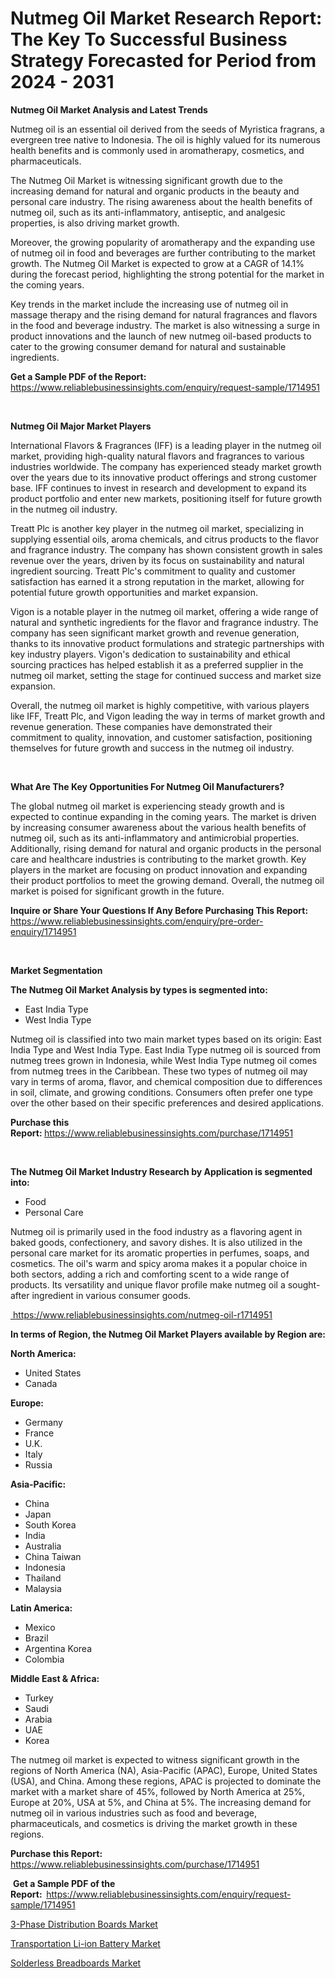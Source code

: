 <p><h1>Nutmeg Oil Market Research Report: The Key To Successful Business Strategy Forecasted for Period from 2024 - 2031</h1></p><p><strong>Nutmeg Oil Market Analysis and Latest Trends</strong></p>
<p><p>Nutmeg oil is an essential oil derived from the seeds of Myristica fragrans, a evergreen tree native to Indonesia. The oil is highly valued for its numerous health benefits and is commonly used in aromatherapy, cosmetics, and pharmaceuticals.</p><p>The Nutmeg Oil Market is witnessing significant growth due to the increasing demand for natural and organic products in the beauty and personal care industry. The rising awareness about the health benefits of nutmeg oil, such as its anti-inflammatory, antiseptic, and analgesic properties, is also driving market growth.</p><p>Moreover, the growing popularity of aromatherapy and the expanding use of nutmeg oil in food and beverages are further contributing to the market growth. The Nutmeg Oil Market is expected to grow at a CAGR of 14.1% during the forecast period, highlighting the strong potential for the market in the coming years.</p><p>Key trends in the market include the increasing use of nutmeg oil in massage therapy and the rising demand for natural fragrances and flavors in the food and beverage industry. The market is also witnessing a surge in product innovations and the launch of new nutmeg oil-based products to cater to the growing consumer demand for natural and sustainable ingredients.</p></p>
<p><strong>Get a Sample PDF of the Report:&nbsp;</strong> <a href="https://www.reliablebusinessinsights.com/enquiry/request-sample/1714951">https://www.reliablebusinessinsights.com/enquiry/request-sample/1714951</a></p>
<p>&nbsp;</p>
<p><strong>Nutmeg Oil Major Market Players</strong></p>
<p><p>International Flavors & Fragrances (IFF) is a leading player in the nutmeg oil market, providing high-quality natural flavors and fragrances to various industries worldwide. The company has experienced steady market growth over the years due to its innovative product offerings and strong customer base. IFF continues to invest in research and development to expand its product portfolio and enter new markets, positioning itself for future growth in the nutmeg oil industry.</p><p>Treatt Plc is another key player in the nutmeg oil market, specializing in supplying essential oils, aroma chemicals, and citrus products to the flavor and fragrance industry. The company has shown consistent growth in sales revenue over the years, driven by its focus on sustainability and natural ingredient sourcing. Treatt Plc's commitment to quality and customer satisfaction has earned it a strong reputation in the market, allowing for potential future growth opportunities and market expansion.</p><p>Vigon is a notable player in the nutmeg oil market, offering a wide range of natural and synthetic ingredients for the flavor and fragrance industry. The company has seen significant market growth and revenue generation, thanks to its innovative product formulations and strategic partnerships with key industry players. Vigon's dedication to sustainability and ethical sourcing practices has helped establish it as a preferred supplier in the nutmeg oil market, setting the stage for continued success and market size expansion.</p><p>Overall, the nutmeg oil market is highly competitive, with various players like IFF, Treatt Plc, and Vigon leading the way in terms of market growth and revenue generation. These companies have demonstrated their commitment to quality, innovation, and customer satisfaction, positioning themselves for future growth and success in the nutmeg oil industry.</p></p>
<p>&nbsp;</p>
<p><strong>What Are The Key Opportunities For Nutmeg Oil Manufacturers?</strong></p>
<p><p>The global nutmeg oil market is experiencing steady growth and is expected to continue expanding in the coming years. The market is driven by increasing consumer awareness about the various health benefits of nutmeg oil, such as its anti-inflammatory and antimicrobial properties. Additionally, rising demand for natural and organic products in the personal care and healthcare industries is contributing to the market growth. Key players in the market are focusing on product innovation and expanding their product portfolios to meet the growing demand. Overall, the nutmeg oil market is poised for significant growth in the future.</p></p>
<p><strong>Inquire or Share Your Questions If Any Before Purchasing This Report:</strong> <a href="https://www.reliablebusinessinsights.com/enquiry/pre-order-enquiry/1714951">https://www.reliablebusinessinsights.com/enquiry/pre-order-enquiry/1714951</a></p>
<p>&nbsp;</p>
<p><strong>Market Segmentation</strong></p>
<p><strong>The Nutmeg Oil Market Analysis by types is segmented into:</strong></p>
<p><ul><li>East India Type</li><li>West India Type</li></ul></p>
<p><p>Nutmeg oil is classified into two main market types based on its origin: East India Type and West India Type. East India Type nutmeg oil is sourced from nutmeg trees grown in Indonesia, while West India Type nutmeg oil comes from nutmeg trees in the Caribbean. These two types of nutmeg oil may vary in terms of aroma, flavor, and chemical composition due to differences in soil, climate, and growing conditions. Consumers often prefer one type over the other based on their specific preferences and desired applications.</p></p>
<p><strong>Purchase this Report:&nbsp;</strong><a href="https://www.reliablebusinessinsights.com/purchase/1714951">https://www.reliablebusinessinsights.com/purchase/1714951</a></p>
<p>&nbsp;</p>
<p><strong>The Nutmeg Oil Market Industry Research by Application is segmented into:</strong></p>
<p><ul><li>Food</li><li>Personal Care</li></ul></p>
<p><p>Nutmeg oil is primarily used in the food industry as a flavoring agent in baked goods, confectionery, and savory dishes. It is also utilized in the personal care market for its aromatic properties in perfumes, soaps, and cosmetics. The oil's warm and spicy aroma makes it a popular choice in both sectors, adding a rich and comforting scent to a wide range of products. Its versatility and unique flavor profile make nutmeg oil a sought-after ingredient in various consumer goods.</p></p>
<p><a href="https://www.reliablebusinessinsights.com/nutmeg-oil-r1714951">&nbsp;https://www.reliablebusinessinsights.com/nutmeg-oil-r1714951</a></p>
<p><strong>In terms of Region, the Nutmeg Oil Market Players available by Region are:</strong></p>
<p>
    <p> <strong> North America: </strong>
        <ul>
            <li>United States</li>
            <li>Canada</li>
        </ul>
        </p> 
    <p> <strong> Europe: </strong>
        <ul>
            <li>Germany</li>
            <li>France</li>
            <li>U.K.</li>
            <li>Italy</li>
            <li>Russia</li>
        </ul>
        </p> 
    <p> <strong> Asia-Pacific: </strong>
        <ul>
            <li>China</li>
            <li>Japan</li>
            <li>South Korea</li>
            <li>India</li>
            <li>Australia</li>
            <li>China Taiwan</li>
            <li>Indonesia</li>
            <li>Thailand</li>
            <li>Malaysia</li>
        </ul>
        </p> 
    <p> <strong> Latin America: </strong>
        <ul>
            <li>Mexico</li>
            <li>Brazil</li>
            <li>Argentina Korea</li>
            <li>Colombia</li>
        </ul>
        </p> 
    <p> <strong> Middle East & Africa: </strong>
        <ul>
            <li>Turkey</li>
            <li>Saudi</li>
            <li>Arabia</li>
            <li>UAE</li>
            <li>Korea</li>
        </ul>
    </p>
    </p>
<p><p>The nutmeg oil market is expected to witness significant growth in the regions of North America (NA), Asia-Pacific (APAC), Europe, United States (USA), and China. Among these regions, APAC is projected to dominate the market with a market share of 45%, followed by North America at 25%, Europe at 20%, USA at 5%, and China at 5%. The increasing demand for nutmeg oil in various industries such as food and beverage, pharmaceuticals, and cosmetics is driving the market growth in these regions.</p></p>
<p><strong>Purchase this Report: </strong><a href="https://www.reliablebusinessinsights.com/purchase/1714951">https://www.reliablebusinessinsights.com/purchase/1714951</a></p>
<p>&nbsp;<strong>Get a Sample PDF of the Report:&nbsp;&nbsp;</strong><a href="https://www.reliablebusinessinsights.com/enquiry/request-sample/1714951">https://www.reliablebusinessinsights.com/enquiry/request-sample/1714951</a></p>
<p><strong></strong></p>
<p><p><a href="https://medium.com/@guyskiles48/analyzing-3-phase-distribution-boards-market-dynamics-and-growth-drivers-and-forecasted-for-period-9de27ba6e615">3-Phase Distribution Boards Market</a></p><p><a href="https://medium.com/@dellkoepp_34276/transportation-li-ion-battery-market-size-by-type-licoo2-battery-nmc-nca-battery-lifepo4-fd23f5288709">Transportation Li-ion Battery Market</a></p><p><a href="https://github.com/dringals/Market-Research-Report-List-5/blob/main/solderless-breadboards-market.md">Solderless Breadboards Market</a></p></p>